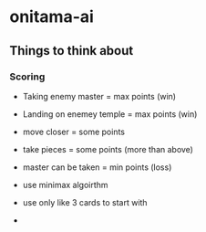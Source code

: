 # onitama-ai

## Things to think about

### Scoring

- Taking enemy master = max points (win)
- Landing on enemey temple = max points (win)
- move closer = some points
- take pieces = some points (more than above)

- master can be taken = min points (loss)

- use minimax algoirthm

- use only like 3 cards to start with

-
